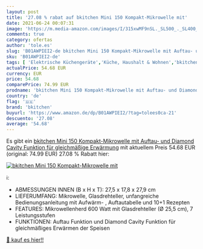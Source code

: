 ```yaml
---
layout: post
title: '27.08 % rabat auf bkitchen Mini 150 Kompakt-Mikrowelle mit'
date: 2021-06-24 00:07:31
image: 'https://m.media-amazon.com/images/I/315xwMF9nSL._SL500_._SL400_.jpg'
comments: true
category: ofertas
author: 'tole.es'
slug: 'B01AWPIEI2-de bkitchen Mini 150 Kompakt-Mikrowelle mit Auftau- und...'
sku: 'B01AWPIEI2-de'
tags: [ 'Elektrische Küchengeräte','Küche, Haushalt & Wohnen','bkitchen', ]
actualPrice: 54.68 EUR
currency: EUR
price: 54.68
comparePrice: 74.99 EUR
prodname: 'bkitchen Mini 150 Kompakt-Mikrowelle mit Auftau- und Diamond Cavity Funktion für gleichmäßige Erwärmung'
country: 'de'
flag: '🇩🇪'
brand: 'bkitchen'
buyurl: 'https://www.amazon.de/dp/B01AWPIEI2/?tag=tolees0ca-21'
descuento: '27.08'
average: '54.68'
---
```


Es gibt ein [bkitchen Mini 150 Kompakt-Mikrowelle mit Auftau- und Diamond Cavity Funktion für gleichmäßige Erwärmung](https://www.amazon.de/dp/B01AWPIEI2/?tag=tolees0ca-21) mit aktuellem Preis 54.68 EUR (original: 74.99 EUR) 27.08 % Rabatt hier:

[![bkitchen Mini 150 Kompakt-Mikrowelle mit](https://m.media-amazon.com/images/I/315xwMF9nSL._SL500_._SL400_.jpg)](https://www.amazon.de/dp/B01AWPIEI2/?tag=tolees0ca-21)

ℹ️:

- ABMESSUNGEN INNEN (B x H x T): 27,5 x 17,8 x 27,9 cm
- LIEFERUMFANG: Mikrowelle, Glasdrehteller, unfangreiche Bedienungsanleitung mit Aufwärm- , Auftautabelle und 10+1 Rezepten
- FEATURES: Mikrowellenherd 600 Watt mit Glasdrehteller (Ø 25,5 cm), 7 Leistungsstufen
- FUNKTIONEN: Auftau Funktion und Diamond Cavity Funktion für gleichmäßiges Erwärmen der Speisen

[🛒 kauf es hier!!](https://www.amazon.de/dp/B01AWPIEI2/?tag=tolees0ca-21)
